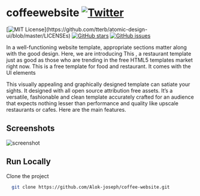 # coffeewebsite [![Twitter](https://img.shields.io/twitter/url?style=social&url=https%3A%2F%2Fgithub.com%2FAlok-joseph%2Fcoffee-website)](https://twitter.com/intent/tweet?text=Wow:&url=https%3A%2F%2Fgithub.com%2FAlok-joseph%2Fcoffee-website)




[![MIT License](https://img.shields.io/apm/l/atomic-design-ui.svg?)](https://github.com/tterb/atomic-design-ui/blob/master/LICENSEs) [![GitHub stars](https://img.shields.io/github/stars/Alok-joseph/coffee-website)](https://github.com/Alok-joseph/coffee-website/stargazers)
[![GitHub issues](https://img.shields.io/github/issues/Alok-joseph/coffee-website)](https://github.com/Alok-joseph/coffee-website/issues)


In a well-functioning website template, appropriate sections matter along with the good design. Here, we are introducing This , a restaurant template just as good as those who are trending in the free HTML5 templates market right now. This is a free template for food and restaurant. It comes with the UI elements

This visually appealing and graphically designed template can satiate your sights. It designed with all open source attribution free assets. It’s a versatile, fashionable and clean template accurately crafted for an audience that expects nothing lesser than performance and quality like upscale restaurants or cafes. Here are the main features.
 
 ## Screenshots

![screenshot](https://user-images.githubusercontent.com/98444143/165442236-bd943c62-d5a2-4a01-b972-bc46c4f7f677.png)


## Run Locally

Clone the project

```bash
  git clone https://github.com/Alok-joseph/coffee-website.git
```




